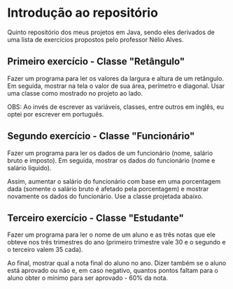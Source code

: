 # Introdução ao repositório

Quinto repositório dos meus projetos em Java, sendo eles derivados de uma lista de exercícios propostos pelo professor Nélio Alves. 

## Primeiro exercício - Classe "Retângulo"

Fazer um programa para ler os valores da largura e altura de um retângulo. Em seguida, mostrar na tela o valor de sua área, perímetro e diagonal. Usar uma classe como mostrado no projeto ao lado. 

OBS: Ao invés de escrever as variáveis, classes, entre outros em inglês, eu optei por escrever em português.

## Segundo exercício - Classe "Funcionário"

Fazer um programa para ler os dados de um funcionário (nome, salário bruto e imposto). Em seguida, mostrar os dados do funcionário (nome e salário líquido). 

Assim, aumentar o salário do funcionário com base em uma porcentagem dada (somente o salário bruto é afetado pela porcentagem) e mostrar novamente os dados do funcionário. Use a classe projetada abaixo.

## Terceiro exercício - Classe "Estudante"

Fazer um programa para ler o nome de um aluno e as três notas que ele obteve nos três trimestres do ano (primeiro trimestre vale 30 e o segundo e o terceiro valem 35 cada). 

Ao final, mostrar qual a nota final do aluno no ano. Dizer também se o aluno está aprovado ou não e, em caso negativo, quantos pontos faltam para o aluno obter o mínimo para ser aprovado - 60% da nota. 


